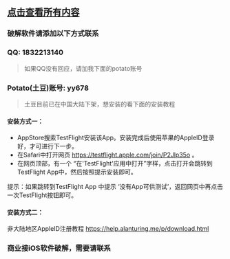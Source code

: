 ## [点击查看所有内容](https://github.com/yy678/1/blob/master/README.md)

### 破解软件请添加以下方式联系

### QQ: 1832213140

> 如果QQ没有回应，请加我下面的potato账号

### Potato(土豆)账号: yy678

> 土豆目前已在中国大陆下架，想安装的看下面的安装教程

#### 安装方式一：
* AppStore搜索TestFlight安装该App。安装完成后使用苹果的AppleID登录好，才可进行下一步。
* 在Safari中打开网页 https://testflight.apple.com/join/P2Jlp35o 。
* 在网页顶部，有一个 “在'TestFlight'应用中打开”字样，点击打开会跳转到TestFlight App中，然后按照提示安装即可。

提示：如果跳转到TestFlight App 中提示 ‘没有App可供测试’，返回网页中再点击一次TestFlight按钮即可。

#### 安装方式二：
非大陆地区AppleID注册教程 https://help.alanturing.me/p/download.html

### 商业接iOS软件破解，需要请联系
